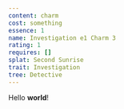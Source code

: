 ```yaml
---
content: charm
cost: something
essence: 1
name: Investigation e1 Charm 3
rating: 1
requires: []
splat: Second Sunrise
trait: Investigation
tree: Detective
---
```


Hello **world**!
